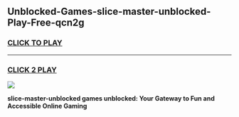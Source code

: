 
## Unblocked-Games-slice-master-unblocked-Play-Free-qcn2g
<h3>
<a href="https://premium76.site?title=slice-master-unblocked&ref=10A">CLICK TO PLAY</a></h3>
<hr>

<h3>
<a href="https://premium76.site?title=slice-master-unblocked&ref=10A">CLICK 2 PLAY</a>
  
</h3>

<a href="https://premium76.site?title=slice-master-unblocked&ref=10A"><img src="https://clearcache.store/games.png"></a>


**slice-master-unblocked games unblocked: Your Gateway to Fun and Accessible Online Gaming**
